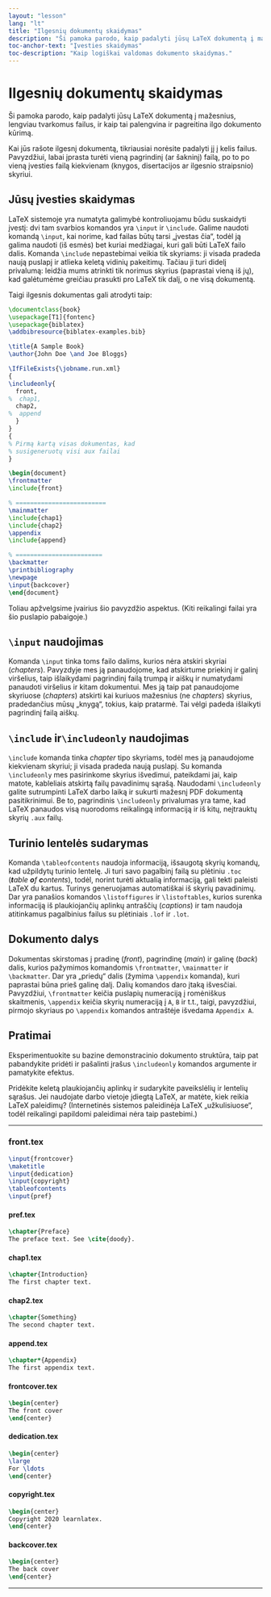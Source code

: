```yaml
---
layout: "lesson"
lang: "lt"
title: "Ilgesnių dokumentų skaidymas"
description: "Ši pamoka parodo, kaip padalyti jūsų LaTeX dokumentą į mažesnius, lengviau tvarkomus failus, ir kaip tai palengvina ir pagreitina ilgo dokumento kūrimą."
toc-anchor-text: "Įvesties skaidymas"
toc-description: "Kaip logiškai valdomas dokumento skaidymas."
---
```


# Ilgesnių dokumentų skaidymas

<script>
runlatex.preincludes = {
 "pre0": {
    "pre1": "front.tex",
    "pre2": "pref.tex",
    "pre3": "chap1.tex",
    "pre4": "chap2.tex",
    "pre5": "append.tex",
    "pre6": "frontcover.tex",
    "pre7": "dedication.tex",
    "pre8": "copyright.tex",
    "pre9": "backcover.tex",
   }
}
</script>

<span
  class="summary">Ši pamoka parodo, kaip padalyti jūsų LaTeX dokumentą į mažesnius, lengviau tvarkomus failus, ir kaip tai palengvina ir pagreitina ilgo dokumento kūrimą.</span>

Kai jūs rašote ilgesnį dokumentą, tikriausiai norėsite padalyti jį į kelis
failus. Pavyzdžiui, labai įprasta turėti vieną pagrindinį (ar šakninį) failą,
po to po vieną įvesties failą kiekvienam (knygos, disertacijos ar ilgesnio
straipsnio) skyriui.


## Jūsų įvesties skaidymas

LaTeX sistemoje yra numatyta galimybė kontroliuojamu būdu suskaidyti įvestį:
dvi tam svarbios komandos yra `\input` ir `\include`.  Galime naudoti komandą
`\input`, kai norime, kad failas būtų tarsi „įvestas čia“, todėl ją galima
naudoti (iš esmės) bet kuriai medžiagai, kuri gali būti LaTeX failo dalis.
Komanda `\include` nepastebimai veikia tik skyriams: ji visada pradeda naują
puslapį ir atlieka keletą vidinių pakeitimų.  Tačiau ji turi didelį
privalumą: leidžia mums atrinkti tik norimus skyrius (paprastai vieną iš jų),
kad galėtumėme greičiau prasukti pro LaTeX tik dalį, o ne visą dokumentą.

Taigi ilgesnis dokumentas gali atrodyti taip:

<!-- pre0 {% raw %} -->
```latex
\documentclass{book}
\usepackage[T1]{fontenc}
\usepackage{biblatex}
\addbibresource{biblatex-examples.bib}

\title{A Sample Book}
\author{John Doe \and Joe Bloggs}

\IfFileExists{\jobname.run.xml}
{
\includeonly{
  front,
%  chap1,
  chap2,
%  append
  }
}
{
% Pirmą kartą visas dokumentas, kad
% susigeneruotų visi aux failai
}

\begin{document}
\frontmatter
\include{front}

% =========================
\mainmatter
\include{chap1}
\include{chap2}
\appendix
\include{append}

% ========================
\backmatter
\printbibliography
\newpage
\input{backcover}
\end{document}
```
<!-- {% endraw %} -->

Toliau apžvelgsime įvairius šio pavyzdžio aspektus. (Kiti reikalingi failai
yra šio puslapio pabaigoje.)


## `\input` naudojimas

Komanda `\input` tinka toms failo dalims, kurios nėra atskiri skyriai
(_chapters_).  Pavyzdyje mes ją panaudojome, kad atskirtume priekinį ir
galinį viršelius, taip išlaikydami pagrindinį failą trumpą ir aiškų ir
numatydami panaudoti viršelius ir kitam dokumentui.  Mes ją taip pat
panaudojome skyriuose (_chapters_) atskirti kai kuriuos mažesnius (ne
_chapters_) skyrius, pradedančius mūsų „knygą“, tokius, kaip pratarmė. Tai
vėlgi padeda išlaikyti pagrindinį failą aiškų.


## `\include` ir`\includeonly` naudojimas

`\include` komanda tinka _chapter_ tipo skyriams, todėl mes ją panaudojome
kiekvienam skyriui; ji visada pradeda naują puslapį.  Su komanda
`\includeonly` mes pasirinkome skyrius išvedimui, pateikdami jai, kaip
matote, kableliais atskirtą failų pavadinimų sąrašą.  Naudodami
`\includeonly` galite sutrumpinti LaTeX darbo laiką ir sukurti mažesnį PDF
dokumentą pasitikrinimui.  Be to, pagrindinis `\includeonly` privalumas yra
tame, kad LaTeX panaudos visą nuorodoms reikalingą informaciją ir iš kitų,
neįtrauktų skyrių `.aux` failų.


## Turinio lentelės sudarymas

Komanda `\tableofcontents` naudoja informaciją, išsaugotą skyrių komandų, kad
užpildytų turinio lentelę.  Ji turi savo pagalbinį failą su plėtiniu `.toc`
(_**t**able **o**f **c**ontents_), todėl, norint turėti aktualią informaciją,
gali tekti paleisti LaTeX du kartus.  Turinys generuojamas automatiškai iš
skyrių pavadinimų.  Dar yra panašios komandos `\listoffigures` ir
`\listoftables`, kurios surenka informaciją iš plaukiojančių aplinkų
antraščių (_captions_) ir tam naudoja atitinkamus pagalbinius failus su
plėtiniais `.lof` ir `.lot`.


## Dokumento dalys

Dokumentas skirstomas į pradinę (_front_), pagrindinę (_main_) ir galinę
(_back_) dalis, kurios pažymimos komandomis `\frontmatter`, `\mainmatter` ir
`\backmatter`.  Dar yra „priedų“ dalis (žymima `\appendix` komanda), kuri
paprastai būna prieš galinę dalį.  Dalių komandos daro įtaką išvesčiai.
Pavyzdžiui, `\frontmatter` keičia puslapių numeraciją į romėniškus
skaitmenis, `\appendix` keičia skyrių numeraciją į `A`, `B` ir t.t., taigi,
pavyzdžiui, pirmojo skyriaus po `\appendix` komandos antraštėje išvedama
`Appendix A`.


## Pratimai

Eksperimentuokite su bazine demonstracinio dokumento struktūra, taip pat
pabandykite pridėti ir pašalinti įrašus `\includeonly` komandos argumente ir
pamatykite efektus.

Pridėkite keletą plaukiojančių aplinkų ir sudarykite paveikslėlių ir lentelių
sąrašus.  Jei naudojate darbo vietoje įdiegtą LaTeX, ar matėte, kiek reikia
LaTeX paleidimų?  (Internetinės sistemos paleidinėja LaTeX „užkulisiuose“,
todėl reikalingi papildomi paleidimai nėra taip pastebimi.)

----

### front.tex
<!-- pre1 {% raw %} -->
```latex
\input{frontcover}
\maketitle
\input{dedication}
\input{copyright}
\tableofcontents
\input{pref}
```
<!-- {% endraw %} -->

#### pref.tex
<!-- pre2 {% raw %} -->
```latex
\chapter{Preface}
The preface text. See \cite{doody}.
```
<!-- {% endraw %} -->

#### chap1.tex
<!-- pre3 {% raw %} -->
```latex
\chapter{Introduction}
The first chapter text.
```
<!-- {% endraw %} -->

#### chap2.tex
<!-- pre4 {% raw %} -->
```latex
\chapter{Something}
The second chapter text.
```
<!-- {% endraw %} -->

####  append.tex
<!-- pre5 {% raw %} -->
```latex
\chapter*{Appendix}
The first appendix text.
```
<!-- {% endraw %} -->

#### frontcover.tex
<!-- pre6 {% raw %} -->
```latex
\begin{center}
The front cover
\end{center}
```
<!-- {% endraw %} -->

#### dedication.tex
<!-- pre7 {% raw %} -->
```latex
\begin{center}
\large
For \ldots
\end{center}
```
<!-- {% endraw %} -->

#### copyright.tex
<!-- pre8 {% raw %} -->
```latex
\begin{center}
Copyright 2020 learnlatex.
\end{center}
```
<!-- {% endraw %} -->

#### backcover.tex
<!-- pre9 {% raw %} -->
```latex
\begin{center}
The back cover
\end{center}
```
<!-- {% endraw %} -->

----
